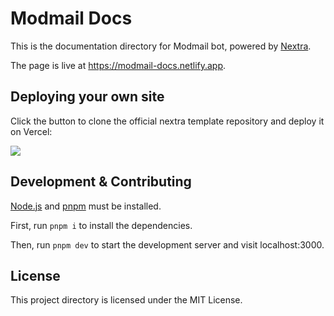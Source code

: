 # Modmail Docs

This is the documentation directory for Modmail bot, powered by [Nextra](https://nextra.site).

The page is live at https://modmail-docs.netlify.app.

## Deploying your own site

Click the button to clone the official nextra template repository and deploy it on Vercel:

[![](https://vercel.com/button)](https://vercel.com/new/clone?s=https%3A%2F%2Fgithub.com%2Fshuding%2Fnextra-docs-template&showOptionalTeamCreation=false)

## Development & Contributing

[Node.js](https://nodejs.org/en) and [pnpm](https://pnpm.io/installation) must be installed.

First, run `pnpm i` to install the dependencies.

Then, run `pnpm dev` to start the development server and visit localhost:3000.

## License

This project directory is licensed under the MIT License.
